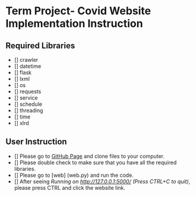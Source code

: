 # Term Project- Covid Website Implementation Instruction

## Required Libraries
- [] crawler
- [] datetime
- [] flask
- [] lxml
- [] os
- [] requests
- [] service
- [] schedule
- [] threading
- [] time
- [] xlrd


## User Instruction

- [] Please go to [GitHub Page](https://github.com/Dianafu428/Term-project.git) and clone files to your computer.
- [] Please double check to make sure that you have all the required libraries.
- [] Please go to [web] (web.py) and run the code.
- [] After seeing *Running on http://127.0.0.1:5000/ (Press CTRL+C to quit)*, please press CTRL and click the website link.




